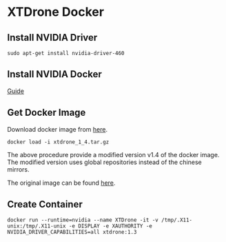 # XTDrone Docker
## Install NVIDIA Driver
```sudo apt-get install nvidia-driver-460```

## Install NVIDIA Docker
[Guide](https://docs.nvidia.com/datacenter/cloud-native/container-toolkit/install-guide.html#docker)

## Get Docker Image
Download docker image from [here](https://drive.google.com/file/d/19ToxmvjeOwSZznAMA-2XUPFPec58uzTR/view?usp=sharing).
```
docker load -i xtdrone_1_4.tar.gz
```

The above procedure provide a modified version v1.4 of the docker image. The modified version uses global repositories instead of the chinese mirrors. 

The original image can be found [here](https://www.yuque.com/xtdrone/manual_en/docker#a73vU).

## Create Container
```
docker run --runtime=nvidia --name XTDrone -it -v /tmp/.X11-unix:/tmp/.X11-unix -e DISPLAY -e XAUTHORITY -e NVIDIA_DRIVER_CAPABILITIES=all xtdrone:1.3
```